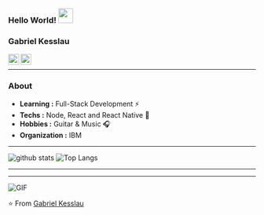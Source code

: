 ### Hello World! <img src="https://raw.githubusercontent.com/iampavangandhi/iampavangandhi/master/gifs/Hi.gif" width="30px" > </h2>

### Gabriel Kesslau
<a href="mailto:gabriel.gts@hotmail.com">
  <img align="left" alt="Gabriel's Email" width="22px" src="https://cdn.jsdelivr.net/npm/simple-icons@v3/icons/gmail.svg" />
</a>
<a href="https://www.linkedin.com/in/gabrielkesslau/">
  <img align="left" alt="Gabriel's Linkedin" width="22px" src="https://cdn.jsdelivr.net/npm/simple-icons@v3/icons/linkedin.svg" />
</a>

<br>

---------------------------------------------------------------------------------------------------------------------------------------------------------------------------------

### About

-  **Learning :** Full-Stack Development :zap:
-  **Techs :** Node, React and React Native :rocket:
-  **Hobbies :** Guitar & Music :headphones:
-  **Organization :** IBM

---------------------------------------------------------------------------------------------------------------------------------------------------------------------------------

![github stats](https://github-readme-stats.vercel.app/api?username=gabrielkesslau&show_icons=true)          ![Top Langs](https://github-readme-stats.vercel.app/api/top-langs/?username=gabrielkesslau&layout=compact)

---------------------------------------------------------------------------------------------------------------------------------------------------------------------------------

---------------------------------------------------------------------------------------------------------------------------------------------------------------------------------

<img align="center" alt="GIF" src="https://media.giphy.com/media/13HgwGsXF0aiGY/giphy.gif" />

⭐️ From [Gabriel Kesslau](https://github.com/gabrielkesslau)
